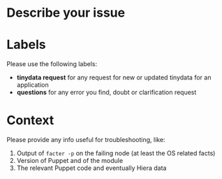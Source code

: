 # Describe your issue


# Labels

Please use the following labels:

*   **tinydata request** for any request for new or updated tinydata for an application
*   **questions** for any error you find, doubt or clarification request


# Context

Please provide any info useful for troubleshooting, like:

1.  Output of `facter -p` on the failing node (at least the OS related facts)
2.  Version of Puppet and of the module
3.  The relevant Puppet code and eventually Hiera data
